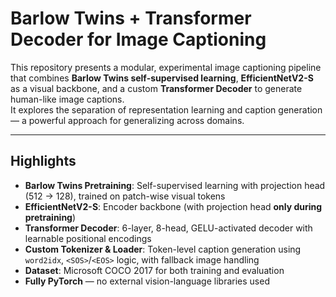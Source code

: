 #  Barlow Twins + Transformer Decoder for Image Captioning

This repository presents a modular, experimental image captioning pipeline that combines **Barlow Twins self-supervised learning**, **EfficientNetV2-S** as a visual backbone, and a custom **Transformer Decoder** to generate human-like image captions.  
It explores the separation of representation learning and caption generation — a powerful approach for generalizing across domains.

---

##  Highlights

-  **Barlow Twins Pretraining**: Self-supervised learning with projection head (512 → 128), trained on patch-wise visual tokens
-  **EfficientNetV2-S**: Encoder backbone (with projection head **only during pretraining**)
-  **Transformer Decoder**: 6-layer, 8-head, GELU-activated decoder with learnable positional encodings
-  **Custom Tokenizer & Loader**: Token-level caption generation using `word2idx`, `<SOS>`/`<EOS>` logic, with fallback image handling
-  **Dataset**: Microsoft COCO 2017 for both training and evaluation
-  **Fully PyTorch** — no external vision-language libraries used

